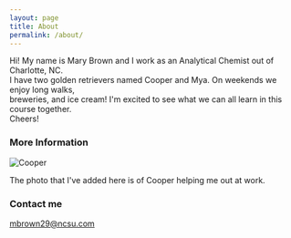 ```yaml
---
layout: page
title: About 
permalink: /about/
---
```

Hi! My name is Mary Brown and I work as an Analytical Chemist out of Charlotte, NC.  
I have two golden retrievers named Cooper and Mya. On weekends we enjoy long walks,  
breweries, and ice cream! I'm excited to see what we can all learn in this course together.  
Cheers!

### More Information

![Cooper](https://user-images.githubusercontent.com/89160591/131153423-fd52029b-ed67-4b2e-a8d4-81137bd05375.JPG)

The photo that I've added here is of Cooper helping me out at work. 

### Contact me

[mbrown29@ncsu.com](mailto:email@domain.com)
